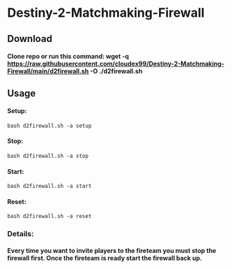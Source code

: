 # Destiny-2-Matchmaking-Firewall

## Download
#### Clone repo or run this command: wget -q https://raw.githubusercontent.com/cloudex99/Destiny-2-Matchmaking-Firewall/main/d2firewall.sh -O ./d2firewall.sh
## Usage
#### Setup: 
``` bash d2firewall.sh -a setup ```
#### Stop: 
``` bash d2firewall.sh -a stop ```
#### Start: 
``` bash d2firewall.sh -a start ```
#### Reset: 
``` bash d2firewall.sh -a reset ```

### Details:
#### Every time you want to invite players to the fireteam you must stop the firewall first. Once the fireteam is ready start the firewall back up.
